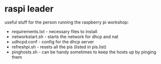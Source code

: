 # raspi leader

useful stuff for the person running the raspberry pi workshop:

* requirements.txt - necessary files to install
* networkstart.sh - starts the network for dhcp and nat
* udhcpd.conf - config for the dhcp server
* refreshpi.sh - resets all the pis (listed in pis.list)
* pinghosts.sh - can be handy sometimes to keep the hosts up by pinging them
